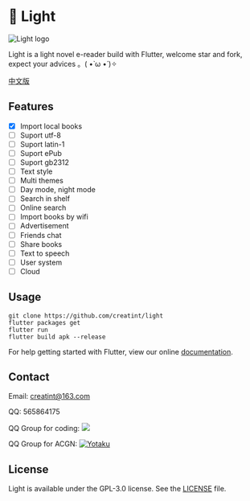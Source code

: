 # 📖 Light

![Light logo](https://user-images.githubusercontent.com/17924777/39092072-762deace-4636-11e8-8acd-447a03c7556e.png)

Light is a light novel e-reader build with Flutter, welcome star and fork, expect your advices 。( •̀ ω •́ )✧

[中文版](README-zh.md)

## Features

- [x] Import local books
- [ ] Suport utf-8
- [ ] Suport latin-1
- [ ] Suport ePub
- [ ] Suport gb2312
- [ ] Text style
- [ ] Multi themes
- [ ] Day mode, night mode
- [ ] Search in shelf
- [ ] Online search
- [ ] Import books by wifi
- [ ] Advertisement
- [ ] Friends chat
- [ ] Share books
- [ ] Text to speech
- [ ] User system
- [ ] Cloud

## Usage
```
git clone https://github.com/creatint/light
flutter packages get
flutter run
flutter build apk --release
```
For help getting started with Flutter, view our online
[documentation](https://flutter.io/).

## Contact
Email: creatint@163.com

QQ: 565864175

QQ Group for coding: [![](https://pub.idqqimg.com/wpa/images/group.png)](//shang.qq.com/wpa/qunwpa?idkey=b34e5d3956950dc053efdd7aef63ef75151c01cfff48a951c8fc53d6349b454a)

QQ Group for ACGN: [![Yotaku](https://pub.idqqimg.com/wpa/images/group.png)](//shang.qq.com/wpa/qunwpa?idkey=2fea46b70c9a73fcbfedd08ee64ed9d6d8c554baa63dc2402082226675e825e7)


## License
Light is available under the GPL-3.0 license. See the [LICENSE](https://github.com/creatint/light/blob/master/LICENSE) file.
